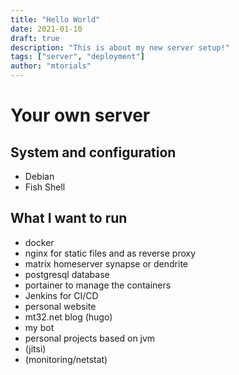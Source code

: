 ```yaml
---
title: "Hello World"
date: 2021-01-10
draft: true
description: "This is about my new server setup!"
tags: ["server", "deployment"]
author: "mtorials"
---
```


# Your own server

## System and configuration

* Debian
* Fish Shell

## What I want to run

* docker
* nginx for static files and as reverse proxy
* matrix homeserver synapse or dendrite
* postgresql database
* portainer to manage the containers
* Jenkins for CI/CD
* personal website
* mt32.net blog (hugo)
* my bot
* personal projects based on jvm
* (jitsi)
* (monitoring/netstat)
